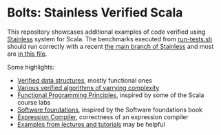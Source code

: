 # Bolts: Stainless Verified Scala

This repository showcases additional examples of code verified using
[Stainless](https://stainless.epfl.ch) system for Scala. The benchmarks
executed from [run-tests.sh](run-tests.sh) should run correctly with a 
recent [the main branch of Stainless](https://github.com/epfl-lara/stainless/) and most are [in this file](tctests.txt).

Some highlights:
  * [Verified data structures](data-structures), mostly functional ones
  * [Various verified algorithms of varrying complexity](algorithms)
  * [Functional Programming Principles](fp-principles), inspired by some of the Scala course labs
  * [Software foundations](software-foundations), inspired by the Software foundations book
  * [Expression Compiler](expression-compiler), correctness of an expression compiler
  * [Examples from lectures and tutorials](tutorials) may be helpful
